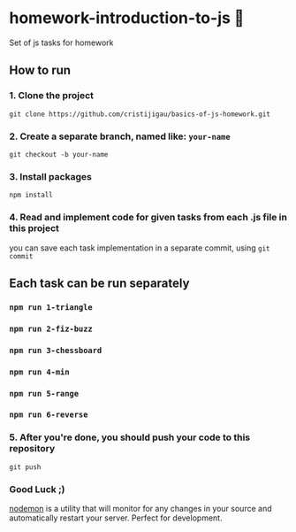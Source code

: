 # homework-introduction-to-js 🌵

Set of js tasks for homework

## How to run

### 1. Clone the project

`git clone https://github.com/cristijigau/basics-of-js-homework.git`

### 2. Create a separate branch, named like: `your-name`

`git checkout -b your-name`

### 3. Install packages

`npm install`

### 4. Read and implement code for given tasks from each .js file in this project

you can save each task implementation in a separate commit, using `git commit`

## Each task can be run separately

### `npm run 1-triangle`

### `npm run 2-fiz-buzz`

### `npm run 3-chessboard`

### `npm run 4-min`

### `npm run 5-range`

### `npm run 6-reverse`

### 5. After you're done, you should push your code to this repository

`git push`

### Good Luck ;)

[nodemon](https://nodemon.io/) is a utility that will monitor for any changes in your source and automatically restart your server. Perfect for development.
